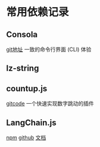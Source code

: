 # 常用依赖记录

## Consola

[git地址](https://github.com/unjs/consola#readme) 一致的命令行界面 (CLI) 体验

## lz-string



## countup.js
[gitcode](https://gitcode.com/inorganik/countUp.js/overview?utm_source=csdn_github_accelerator&isLogin=1)
一个快速实现数字跳动的插件

## LangChain.js
[npm](https://www.npmjs.com/package/langchain)
[github](https://github.com/langchain-ai/langchainjs)
[文档](https://js.langchain.com/v0.2/docs/introduction/)